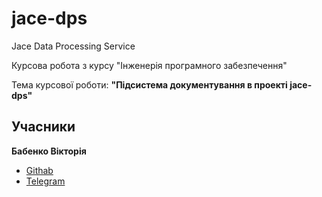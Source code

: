 # jace-dps
Jace Data Processing Service

Курсова робота з курсу "Інженерія програмного забезпечення"


Тема курсової роботи: __"Підсистема документування в проекті jace-dps"__

## Учасники
__Бабенко Вікторія__
* [Githab](https://github.com/vika-babenko)
* [Telegram](https://t.me/viktoria_baben18)

